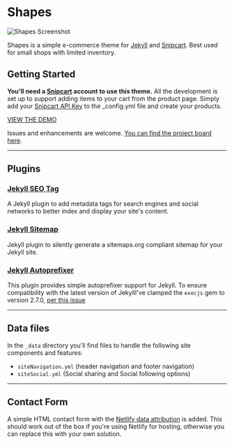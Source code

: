 # Shapes

![Shapes Screenshot](https://repository-images.githubusercontent.com/142916390/3a3e76ba-4974-40e3-99ec-336976270796)

Shapes is a simple e-commerce theme for [Jekyll](https://jekyllrb.com/) and [Snipcart](https://snipcart.com/). Best used for small shops with limited inventory.

## Getting Started

__You'll need a [Snipcart](https://snipcart.com/) account to use this theme.__ All the development is set up to support adding items to your cart from the product page. Simply add your [Snipcart API Key](https://app.snipcart.com/dashboard/account/credentials) to the _config.yml file and create your products.

[VIEW THE DEMO](https://shapes-for-jekyll-and-snipcart.netlify.app)

Issues and enhancements are welcome. [You can find the project board here](https://github.com/discoform/shapes-for-jekyll-and-snipcart/projects/1).

---


## Plugins

### [Jekyll SEO Tag](https://github.com/discoform/shapes-for-jekyll-and-snipcart/projects/1)

A Jekyll plugin to add metadata tags for search engines and social networks to better index and display your site's content.


### [Jekyll Sitemap](https://github.com/jekyll/jekyll-sitemap)
Jekyll plugin to silently generate a sitemaps.org compliant sitemap for your Jekyll site.


### [Jekyll Autoprefixer](https://github.com/vwochnik/jekyll-autoprefixer)
This plugin provides simple autoprefixer support for Jekyll. To ensure compatibility with the latest version of JekyllI've clamped the `execjs` gem to version 2.7.0, [per this issue](https://github.com/ai/autoprefixer-rails/issues/160)

---

## Data files

In the `_data` directory you'll find files to handle the following site components and features:

- `siteNavigation.yml` (header navigation and footer navigation)
- `siteSocial.yml` (Social sharing and Social following options)

---

## Contact Form

A simple HTML contact form with the [Netlify data attribution](https://docs.netlify.com/forms/setup/) is added. This should work out of the box if you're using Netlify for hosting, otherwise you can replace this with your own solution.
